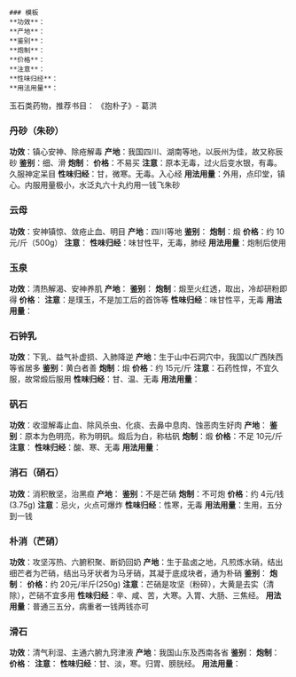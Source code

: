 ```
### 模板
**功效**：
**产地**：
**鉴别**：
**炮制**：
**价格**：
**注意**：
**性味归经**：
**用法用量**：
```



玉石类药物，推荐书目：
《抱朴子》- 葛洪



### 丹砂（朱砂）

**功效**：镇心安神、除疮解毒
**产地**：我国四川、湖南等地，以辰州为佳，故又称辰砂
**鉴别**：细、滑
**炮制**：
**价格**：不易买
**注意**：原本无毒，过火后变水银，有毒。久服神定呆目
**性味归经**：甘，微寒。无毒。入心经
**用法用量**：外用，点印堂，镇心。内服用量极小，水泛丸六十丸约用一钱飞朱砂



### 云母

**功效**：安神镇惊、敛疮止血、明目
**产地**：四川等地
**鉴别**：
**炮制**：煅
**价格**：约 10元/斤（500g）
**注意**：
**性味归经**：味甘性平，无毒，肺经
**用法用量**：炮制后使用



### 玉泉
**功效**：清热解渴、安神养肌
**产地**：
**鉴别**：
**炮制**：煅至火红透，取出，冷却研粉即得
**价格**：
**注意**：是璞玉，不是加工后的首饰等
**性味归经**：味甘性平，无毒
**用法用量**：



### 石钟乳
**功效**：下乳、益气补虚损、入肺降逆
**产地**：生于山中石洞穴中，我国以广西陕西等省居多
**鉴别**：黄白者善
**炮制**：煅
**价格**：约 15元/斤
**注意**：石药性悍，不宜久服，故常煅后服用
**性味归经**：甘、温、无毒
**用法用量**：



### 矾石
**功效**：收湿解毒止血、除风杀虫、化痰、去鼻中息肉、蚀恶肉生好肉
**产地**：
**鉴别**：原本为色明亮，称为明矾。煅后为白，称枯矾
**炮制**：煅
**价格**：不足 10元/斤
**注意**：
**性味归经**：酸、寒、无毒
**用法用量**：



### 消石（硝石）
**功效**：消积散坚，治黑疸
**产地**：
**鉴别**：不是芒硝
**炮制**：不可炮
**价格**：约 4元/钱(3.75g)
**注意**：忌火，火点可爆炸
**性味归经**：性寒，无毒
**用法用量**：生用，五分到一钱



### 朴消（芒硝）
**功效**：攻坚泻热、六腑积聚、断奶回奶
**产地**：生于盐卤之地，凡煎炼水硝，结出细芒者为芒硝，结出马牙状者为马牙硝，其凝于底成块者，通为朴硝
**鉴别**：
**炮制**：
**价格**：约 20元/半斤(250g)
**注意**：芒硝是攻坚（粉碎），大黄是去实（清除），芒硝不宜多用
**性味归经**：辛、咸、苦，大寒。入胃、大肠、三焦经。
**用法用量**：普通三五分，病重者一钱两钱亦可



### 滑石
**功效**：清气利湿、主通六腑九窍津液
**产地**：我国山东及西南各省
**鉴别**：
**炮制**：
**价格**：
**注意**：
**性味归经**：甘、淡，寒。归胃、膀胱经。
**用法用量**：
